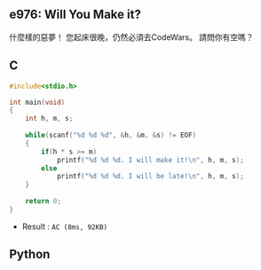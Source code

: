 ## e976: Will You Make it?
什麼樣的惡夢！ 您起床很晚，仍然必須去CodeWars。 請問你有空嗎？

## C
```C
#include<stdio.h>

int main(void)
{
	int h, m, s;
	
	while(scanf("%d %d %d", &h, &m, &s) != EOF)
	{
		if(h * s >= m)
			printf("%d %d %d. I will make it!\n", h, m, s);
		else
			printf("%d %d %d. I will be late!\n", h, m, s);
	}
	
	return 0;
}
```
 * Result : `AC (8ms, 92KB)`

## Python
